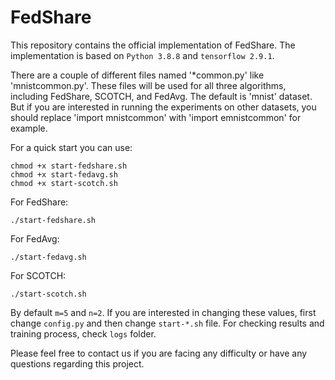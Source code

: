 # FedShare
This repository contains the official implementation of FedShare. 
The implementation is based on `Python 3.8.8` and `tensorflow 2.9.1`.

There are a couple of different files named '*common.py' like 'mnistcommon.py'. These files will be used for all three algorithms, 
including FedShare, SCOTCH, and FedAvg. The default is 'mnist' dataset. But if you are interested in running the experiments on other datasets, you should replace 'import mnistcommon' with 'import emnistcommon' for example. 

For a quick start you can use:
```
chmod +x start-fedshare.sh
chmod +x start-fedavg.sh
chmod +x start-scotch.sh
```

For FedShare:
```
./start-fedshare.sh
```
For FedAvg:
```
./start-fedavg.sh
```
For SCOTCH:
```
./start-scotch.sh
```

By default `m=5` and `n=2`. If you are interested in changing these values, first change `config.py` and then change `start-*.sh` file.
For checking results and training process, check `logs` folder.

Please feel free to contact us if you are facing any difficulty or have any questions regarding this project.

